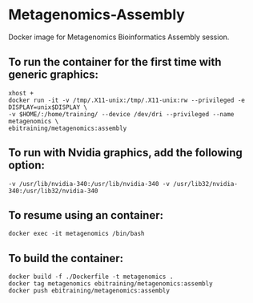 # Metagenomics-Assembly
Docker image for Metagenomics Bioinformatics Assembly session.

## To run the container for the first time with generic graphics:
```
xhost +
docker run -it -v /tmp/.X11-unix:/tmp/.X11-unix:rw --privileged -e DISPLAY=unix$DISPLAY \
-v $HOME/:/home/training/ --device /dev/dri --privileged --name metagenomics \
ebitraining/metagenomics:assembly
```
## To run with Nvidia graphics, add the following option:
```
-v /usr/lib/nvidia-340:/usr/lib/nvidia-340 -v /usr/lib32/nvidia-340:/usr/lib32/nvidia-340
```
## To resume using an container:
```
docker exec -it metagenomics /bin/bash
```
## To build the container:
```
docker build -f ./Dockerfile -t metagenomics .
docker tag metagenomics ebitraining/metagenomics:assembly
docker push ebitraining/metagenomics:assembly
```
